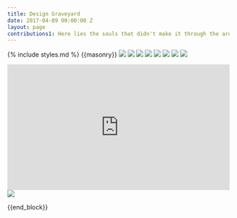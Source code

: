 ```yaml
---
title: Design Graveyard
date: 2017-04-09 00:00:00 Z
layout: page
contributions1: Here lies the souls that didn't make it through the arduous odyssey. Bless their hearts.
---
```


{% include styles.md %}
{{masonry}}
<img class="mb1" src="assets/graveyard/soma-invite.png"/>
<img class="mb1" src="assets/graveyard/sphere-4.jpg"/>
<img class="mb1" src="assets/graveyard/icons.png"/>
<img class="mt1" src="assets/graveyard/rem-meme.png"/>
<img class="mb1" src="assets/graveyard/remix-1a.jpg"/>
<img class="mb1" src="assets/graveyard/cuid.png"/>
<img class="mb1" src="assets/graveyard/face.png"/>
<img class="mb1" src="assets/graveyard/soju.png"/>
<style>.embed-container { position: relative; padding-bottom: 56.25%; height: 0; overflow: hidden; max-width: 100%; } .embed-container iframe, .embed-container object, .embed-container embed { position: absolute; top: 0; left: 0; width: 100%; height: 100%; }</style><div class='embed-container'><iframe src='https://player.vimeo.com/video/154699438' frameborder='0' webkitAllowFullScreen mozallowfullscreen allowFullScreen></iframe></div>
<img class="mt1" src="assets/graveyard/sos.jpg"/>






{{end_block}}
